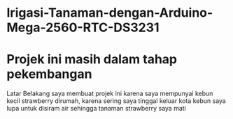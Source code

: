 # Irigasi-Tanaman-dengan-Arduino-Mega-2560-RTC-DS3231
# Projek ini masih dalam tahap pekembangan

Latar Belakang saya membuat projek ini karena saya mempunyai kebun kecil strawberry dirumah, karena sering saya tinggal keluar kota 
kebun saya lupa untuk disiram air sehingga tanaman strawberry saya mati

